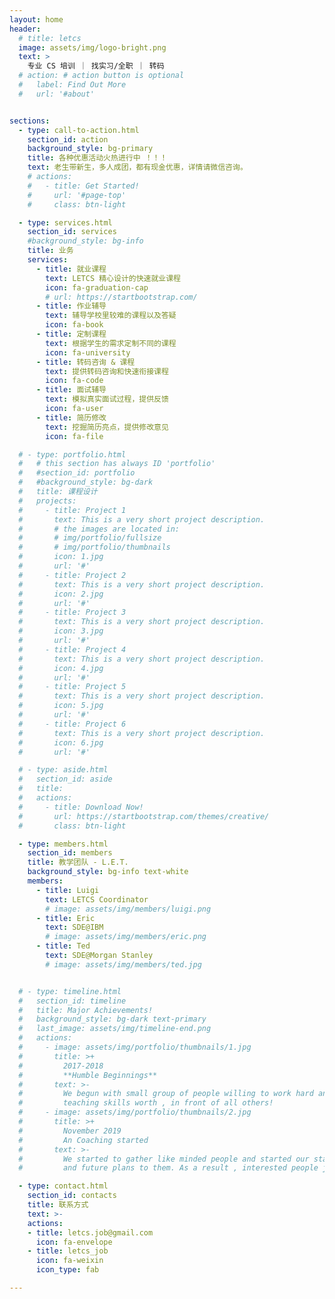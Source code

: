 ```yaml
---
layout: home
header:
  # title: letcs
  image: assets/img/logo-bright.png
  text: >
    专业 CS 培训 ｜ 找实习/全职 ｜ 转码
  # action: # action button is optional
  #   label: Find Out More
  #   url: '#about'


sections:
  - type: call-to-action.html
    section_id: action
    background_style: bg-primary
    title: 各种优惠活动火热进行中 ！！！
    text: 老生带新生，多人成团，都有现金优惠，详情请微信咨询。
    # actions:
    #   - title: Get Started!
    #     url: '#page-top'
    #     class: btn-light

  - type: services.html
    section_id: services
    #background_style: bg-info
    title: 业务
    services:
      - title: 就业课程
        text: LETCS 精心设计的快速就业课程
        icon: fa-graduation-cap
        # url: https://startbootstrap.com/
      - title: 作业辅导
        text: 辅导学校里较难的课程以及答疑
        icon: fa-book
      - title: 定制课程
        text: 根据学生的需求定制不同的课程
        icon: fa-university
      - title: 转码咨询 & 课程
        text: 提供转码咨询和快速衔接课程
        icon: fa-code
      - title: 面试辅导
        text: 模拟真实面试过程，提供反馈
        icon: fa-user
      - title: 简历修改
        text: 挖掘简历亮点，提供修改意见
        icon: fa-file

  # - type: portfolio.html
  #   # this section has always ID 'portfolio'
  #   #section_id: portfolio
  #   #background_style: bg-dark
  #   title: 课程设计
  #   projects:
  #     - title: Project 1
  #       text: This is a very short project description.
  #       # the images are located in:
  #       # img/portfolio/fullsize
  #       # img/portfolio/thumbnails
  #       icon: 1.jpg
  #       url: '#'
  #     - title: Project 2
  #       text: This is a very short project description.
  #       icon: 2.jpg
  #       url: '#'
  #     - title: Project 3
  #       text: This is a very short project description.
  #       icon: 3.jpg
  #       url: '#'
  #     - title: Project 4
  #       text: This is a very short project description.
  #       icon: 4.jpg
  #       url: '#'
  #     - title: Project 5
  #       text: This is a very short project description.
  #       icon: 5.jpg
  #       url: '#'
  #     - title: Project 6
  #       text: This is a very short project description.
  #       icon: 6.jpg
  #       url: '#'

  # - type: aside.html
  #   section_id: aside
  #   title:
  #   actions:
  #     - title: Download Now!
  #       url: https://startbootstrap.com/themes/creative/
  #       class: btn-light

  - type: members.html
    section_id: members
    title: 教学团队 - L.E.T.
    background_style: bg-info text-white
    members:
      - title: Luigi
        text: LETCS Coordinator
        # image: assets/img/members/luigi.png
      - title: Eric
        text: SDE@IBM
        # image: assets/img/members/eric.png
      - title: Ted
        text: SDE@Morgan Stanley
        # image: assets/img/members/ted.jpg


  # - type: timeline.html
  #   section_id: timeline
  #   title: Major Achievements!
  #   background_style: bg-dark text-primary
  #   last_image: assets/img/timeline-end.png
  #   actions:
  #     - image: assets/img/portfolio/thumbnails/1.jpg
  #       title: >+
  #         2017-2018
  #         **Humble Beginnings**
  #       text: >-
  #         We begun with small group of people willing to work hard and make our
  #         teaching skills worth , in front of all others!
  #     - image: assets/img/portfolio/thumbnails/2.jpg
  #       title: >+
  #         November 2019
  #         An Coaching started
  #       text: >-
  #         We started to gather like minded people and started our stategies
  #         and future plans to them. As a result , interested people joined us!

  - type: contact.html
    section_id: contacts
    title: 联系方式
    text: >-
    actions:
    - title: letcs.job@gmail.com
      icon: fa-envelope
    - title: letcs_job
      icon: fa-weixin
      icon_type: fab

---
```

